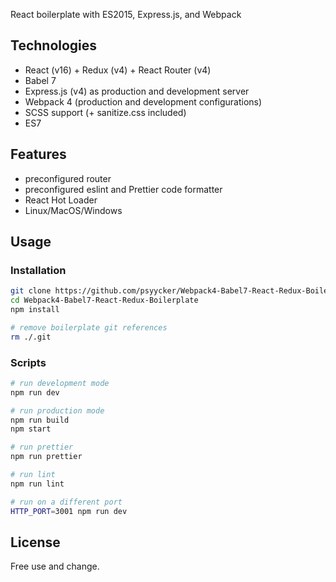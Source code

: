 React boilerplate with ES2015, Express.js, and Webpack


## Technologies

- React (v16) + Redux (v4) + React Router (v4)
- Babel 7
- Express.js (v4) as production and development server
- Webpack 4 (production and development configurations)
- SCSS support (+ sanitize.css included)
- ES7

## Features
- preconfigured router
- preconfigured eslint and Prettier code formatter
- React Hot Loader
- Linux/MacOS/Windows

## Usage

### Installation
```bash
git clone https://github.com/psyycker/Webpack4-Babel7-React-Redux-Boilerplate.git
cd Webpack4-Babel7-React-Redux-Boilerplate
npm install

# remove boilerplate git references
rm ./.git
```

### Scripts
```bash
# run development mode
npm run dev

# run production mode
npm run build
npm start

# run prettier
npm run prettier

# run lint
npm run lint

# run on a different port
HTTP_PORT=3001 npm run dev
```

## License
Free use and change.
